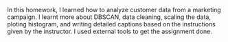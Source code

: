 In this homework, I learned how to analyze customer data from a marketing campaign. I learnt more about DBSCAN, data cleaning, scaling the data, ploting histogram, and writing detailed captions based on the instructions given by the instructor. I used external tools to get the assignment done.
